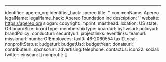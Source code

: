 ---
identifier: apereo_org
identifier_hack: apereo
title: ''
commonName: Apereo
legalName:
legalName_hack: Apereo Foundation Inc
description: ''
website: https://apereo.org
slogan:
copyright:
imprint:
masthead:
location: US
state: OR
boardSize:
boardType:
membershipType:
boardurl:
bylawsurl:
policyurl:
brandPolicy:
conducturl:
securityurl:
projectlinks:
eventlinks:
teamurl:
missionurl:
numberOfEmployees:
taxID: 46-2060554
taxIDLocal:
nonprofitStatus:
budgeturl:
budgetUsd:
budgetYear:
donateurl:
contributeurl:
sponsorurl:
advertising:
telephone:
contactUs:
icon32:
social:
  twitter:
einscan: []
nonprofit: []
